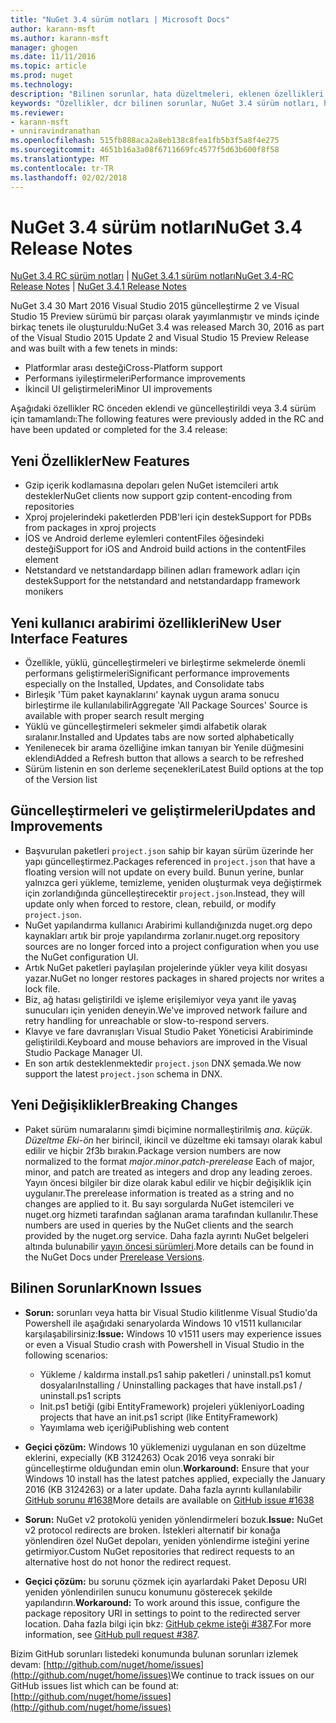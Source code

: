 ```yaml
---
title: "NuGet 3.4 sürüm notları | Microsoft Docs"
author: karann-msft
ms.author: karann-msft
manager: ghogen
ms.date: 11/11/2016
ms.topic: article
ms.prod: nuget
ms.technology: 
description: "Bilinen sorunlar, hata düzeltmeleri, eklenen özellikleri ve dcr dahil olmak üzere NuGet 3.4 için sürüm notları."
keywords: "Özellikler, dcr bilinen sorunlar, NuGet 3.4 sürüm notları, hata düzeltmeleri eklendi"
ms.reviewer:
- karann-msft
- unniravindranathan
ms.openlocfilehash: 515fb888aca2a8eb138c8fea1fb5b3f5a8f4e275
ms.sourcegitcommit: 4651b16a3a08f6711669fc4577f5d63b600f8f58
ms.translationtype: MT
ms.contentlocale: tr-TR
ms.lasthandoff: 02/02/2018
---
```

# <a name="nuget-34-release-notes"></a><span data-ttu-id="f47f5-104">NuGet 3.4 sürüm notları</span><span class="sxs-lookup"><span data-stu-id="f47f5-104">NuGet 3.4 Release Notes</span></span>

<span data-ttu-id="f47f5-105">[NuGet 3.4 RC sürüm notları](../release-notes/nuget-3.4-RC.md) | [NuGet 3.4.1 sürüm notları](../release-notes/nuget-3.4.1.md)</span><span class="sxs-lookup"><span data-stu-id="f47f5-105">[NuGet 3.4-RC Release Notes](../release-notes/nuget-3.4-RC.md) | [NuGet 3.4.1 Release Notes](../release-notes/nuget-3.4.1.md)</span></span>

<span data-ttu-id="f47f5-106">NuGet 3.4 30 Mart 2016 Visual Studio 2015 güncelleştirme 2 ve Visual Studio 15 Preview sürümü bir parçası olarak yayımlanmıştır ve minds içinde birkaç tenets ile oluşturuldu:</span><span class="sxs-lookup"><span data-stu-id="f47f5-106">NuGet 3.4 was released March 30, 2016 as part of the Visual Studio 2015 Update 2 and Visual Studio 15 Preview Release and was built with a few tenets in minds:</span></span>

*  <span data-ttu-id="f47f5-107">Platformlar arası desteği</span><span class="sxs-lookup"><span data-stu-id="f47f5-107">Cross-Platform support</span></span>
*  <span data-ttu-id="f47f5-108">Performans iyileştirmeleri</span><span class="sxs-lookup"><span data-stu-id="f47f5-108">Performance improvements</span></span>
*  <span data-ttu-id="f47f5-109">İkincil UI geliştirmeleri</span><span class="sxs-lookup"><span data-stu-id="f47f5-109">Minor UI improvements</span></span>

<span data-ttu-id="f47f5-110">Aşağıdaki özellikler RC önceden eklendi ve güncelleştirildi veya 3.4 sürüm için tamamlandı:</span><span class="sxs-lookup"><span data-stu-id="f47f5-110">The following features were previously added in the RC and have been updated or completed for the 3.4 release:</span></span>

## <a name="new-features"></a><span data-ttu-id="f47f5-111">Yeni Özellikler</span><span class="sxs-lookup"><span data-stu-id="f47f5-111">New Features</span></span>

* <span data-ttu-id="f47f5-112">Gzip içerik kodlamasına depoları gelen NuGet istemcileri artık destekler</span><span class="sxs-lookup"><span data-stu-id="f47f5-112">NuGet clients now support gzip content-encoding from repositories</span></span>
* <span data-ttu-id="f47f5-113">Xproj projelerindeki paketlerden PDB'leri için destek</span><span class="sxs-lookup"><span data-stu-id="f47f5-113">Support for PDBs from packages in xproj projects</span></span>
* <span data-ttu-id="f47f5-114">İOS ve Android derleme eylemleri contentFiles öğesindeki desteği</span><span class="sxs-lookup"><span data-stu-id="f47f5-114">Support for iOS and Android build actions in the contentFiles element</span></span>
* <span data-ttu-id="f47f5-115">Netstandard ve netstandardapp bilinen adları framework adları için destek</span><span class="sxs-lookup"><span data-stu-id="f47f5-115">Support for the netstandard and netstandardapp framework monikers</span></span>

## <a name="new-user-interface-features"></a><span data-ttu-id="f47f5-116">Yeni kullanıcı arabirimi özellikleri</span><span class="sxs-lookup"><span data-stu-id="f47f5-116">New User Interface Features</span></span>

* <span data-ttu-id="f47f5-117">Özellikle, yüklü, güncelleştirmeleri ve birleştirme sekmelerde önemli performans geliştirmeleri</span><span class="sxs-lookup"><span data-stu-id="f47f5-117">Significant performance improvements especially on the Installed, Updates, and Consolidate tabs</span></span>
* <span data-ttu-id="f47f5-118">Birleşik 'Tüm paket kaynaklarını' kaynak uygun arama sonucu birleştirme ile kullanılabilir</span><span class="sxs-lookup"><span data-stu-id="f47f5-118">Aggregate 'All Package Sources' Source is available with proper search result merging</span></span>
* <span data-ttu-id="f47f5-119">Yüklü ve güncelleştirmeleri sekmeler şimdi alfabetik olarak sıralanır.</span><span class="sxs-lookup"><span data-stu-id="f47f5-119">Installed and Updates tabs are now sorted alphabetically</span></span>
* <span data-ttu-id="f47f5-120">Yenilenecek bir arama özelliğine imkan tanıyan bir Yenile düğmesini eklendi</span><span class="sxs-lookup"><span data-stu-id="f47f5-120">Added a Refresh button that allows a search to be refreshed</span></span>
* <span data-ttu-id="f47f5-121">Sürüm listenin en son derleme seçenekleri</span><span class="sxs-lookup"><span data-stu-id="f47f5-121">Latest Build options at the top of the Version list</span></span>

## <a name="updates-and-improvements"></a><span data-ttu-id="f47f5-122">Güncelleştirmeleri ve geliştirmeleri</span><span class="sxs-lookup"><span data-stu-id="f47f5-122">Updates and Improvements</span></span>

* <span data-ttu-id="f47f5-123">Başvurulan paketleri `project.json` sahip bir kayan sürüm üzerinde her yapı güncelleştirmez.</span><span class="sxs-lookup"><span data-stu-id="f47f5-123">Packages referenced in `project.json` that have a floating version will not update on every build.</span></span> <span data-ttu-id="f47f5-124">Bunun yerine, bunlar yalnızca geri yükleme, temizleme, yeniden oluşturmak veya değiştirmek için zorlandığında güncelleştirecektir `project.json`.</span><span class="sxs-lookup"><span data-stu-id="f47f5-124">Instead, they will update only when forced to restore, clean, rebuild, or modify `project.json`.</span></span>
* <span data-ttu-id="f47f5-125">NuGet yapılandırma kullanıcı Arabirimi kullandığınızda nuget.org depo kaynakları artık bir proje yapılandırma zorlanır.</span><span class="sxs-lookup"><span data-stu-id="f47f5-125">nuget.org repository sources are no longer forced into a project configuration when you use the NuGet configuration UI.</span></span>
* <span data-ttu-id="f47f5-126">Artık NuGet paketleri paylaşılan projelerinde yükler veya kilit dosyası yazar.</span><span class="sxs-lookup"><span data-stu-id="f47f5-126">NuGet no longer restores packages in shared projects nor writes a lock file.</span></span>
* <span data-ttu-id="f47f5-127">Biz, ağ hatası geliştirildi ve işleme erişilemiyor veya yanıt ile yavaş sunucuları için yeniden deneyin.</span><span class="sxs-lookup"><span data-stu-id="f47f5-127">We've improved network failure and retry handling for unreachable or slow-to-respond servers.</span></span>
* <span data-ttu-id="f47f5-128">Klavye ve fare davranışları Visual Studio Paket Yöneticisi Arabiriminde geliştirildi.</span><span class="sxs-lookup"><span data-stu-id="f47f5-128">Keyboard and mouse behaviors are improved in the Visual Studio Package Manager UI.</span></span>
* <span data-ttu-id="f47f5-129">En son artık desteklenmektedir `project.json` DNX şemada.</span><span class="sxs-lookup"><span data-stu-id="f47f5-129">We now support the latest `project.json` schema in DNX.</span></span>

## <a name="breaking-changes"></a><span data-ttu-id="f47f5-130">Yeni Değişiklikler</span><span class="sxs-lookup"><span data-stu-id="f47f5-130">Breaking Changes</span></span>

* <span data-ttu-id="f47f5-131">Paket sürüm numaralarını şimdi biçimine normalleştirilmiş *ana*. *küçük*. *Düzeltme Eki*-*ön* her birincil, ikincil ve düzeltme eki tamsayı olarak kabul edilir ve hiçbir 2f3b bırakın.</span><span class="sxs-lookup"><span data-stu-id="f47f5-131">Package version numbers are now normalized to the format *major*.*minor*.*patch*-*prerelease*   Each of major, minor, and patch are treated as integers and drop any leading zeroes.</span></span>  <span data-ttu-id="f47f5-132">Yayın öncesi bilgiler bir dize olarak kabul edilir ve hiçbir değişiklik için uygulanır.</span><span class="sxs-lookup"><span data-stu-id="f47f5-132">The prerelease information is treated as a string and no changes are applied to it.</span></span> <span data-ttu-id="f47f5-133">Bu sayı sorgularda NuGet istemcileri ve nuget.org hizmeti tarafından sağlanan arama tarafından kullanılır.</span><span class="sxs-lookup"><span data-stu-id="f47f5-133">These numbers are used in queries by the NuGet clients and the search provided by the nuget.org service.</span></span>  <span data-ttu-id="f47f5-134">Daha fazla ayrıntı NuGet belgeleri altında bulunabilir [yayın öncesi sürümleri](../create-packages/prerelease-packages.md).</span><span class="sxs-lookup"><span data-stu-id="f47f5-134">More details can be found in the NuGet Docs under [Prerelease Versions](../create-packages/prerelease-packages.md).</span></span>

## <a name="known-issues"></a><span data-ttu-id="f47f5-135">Bilinen Sorunlar</span><span class="sxs-lookup"><span data-stu-id="f47f5-135">Known Issues</span></span>

* <span data-ttu-id="f47f5-136">**Sorun:** sorunları veya hatta bir Visual Studio kilitlenme Visual Studio'da Powershell ile aşağıdaki senaryolarda Windows 10 v1511 kullanıcılar karşılaşabilirsiniz:</span><span class="sxs-lookup"><span data-stu-id="f47f5-136">**Issue:** Windows 10 v1511 users may experience issues or even a Visual Studio crash with Powershell in Visual Studio in the following scenarios:</span></span>
    * <span data-ttu-id="f47f5-137">Yükleme / kaldırma install.ps1 sahip paketleri / uninstall.ps1 komut dosyaları</span><span class="sxs-lookup"><span data-stu-id="f47f5-137">Installing / Uninstalling packages that have install.ps1 / uninstall.ps1 scripts</span></span>
    * <span data-ttu-id="f47f5-138">Init.ps1 betiği (gibi EntityFramework) projeleri yükleniyor</span><span class="sxs-lookup"><span data-stu-id="f47f5-138">Loading projects that have an init.ps1 script (like EntityFramework)</span></span>
    * <span data-ttu-id="f47f5-139">Yayımlama web içeriği</span><span class="sxs-lookup"><span data-stu-id="f47f5-139">Publishing web content</span></span>

* <span data-ttu-id="f47f5-140">**Geçici çözüm:** Windows 10 yüklemenizi uygulanan en son düzeltme eklerini, expecially (KB 3124263) Ocak 2016 veya sonraki bir güncelleştirme olduğundan emin olun.</span><span class="sxs-lookup"><span data-stu-id="f47f5-140">**Workaround:** Ensure that your Windows 10 install has the latest patches applied, expecially the January 2016 (KB 3124263) or a later update.</span></span>  <span data-ttu-id="f47f5-141">Daha fazla ayrıntı kullanılabilir [GitHub sorunu #1638](http://github.com/nuget/home/issues/1638)</span><span class="sxs-lookup"><span data-stu-id="f47f5-141">More details are available on [GitHub issue #1638](http://github.com/nuget/home/issues/1638)</span></span>

* <span data-ttu-id="f47f5-142">**Sorun:** NuGet v2 protokolü yeniden yönlendirmeleri bozuk.</span><span class="sxs-lookup"><span data-stu-id="f47f5-142">**Issue:** NuGet v2 protocol redirects are broken.</span></span>
<span data-ttu-id="f47f5-143">İstekleri alternatif bir konağa yönlendiren özel NuGet depoları, yeniden yönlendirme isteğini yerine getirmiyor.</span><span class="sxs-lookup"><span data-stu-id="f47f5-143">Custom NuGet repositories that redirect requests to an alternative host do not honor the redirect request.</span></span>
* <span data-ttu-id="f47f5-144">**Geçici çözüm:** bu sorunu çözmek için ayarlardaki Paket Deposu URI yeniden yönlendirilen sunucu konumunu gösterecek şekilde yapılandırın.</span><span class="sxs-lookup"><span data-stu-id="f47f5-144">**Workaround:**  To work around this issue, configure the package repository URI in settings to point to the redirected server location.</span></span>
<span data-ttu-id="f47f5-145">Daha fazla bilgi için bkz: [GitHub çekme isteği #387](https://github.com/NuGet/NuGet.Client/pull/387).</span><span class="sxs-lookup"><span data-stu-id="f47f5-145">For more information, see [GitHub pull request #387](https://github.com/NuGet/NuGet.Client/pull/387).</span></span>

<span data-ttu-id="f47f5-146">Bizim GitHub sorunları listedeki konumunda bulunan sorunları izlemek devam: [http://github.com/nuget/home/issues](http://github.com/nuget/home/issues)</span><span class="sxs-lookup"><span data-stu-id="f47f5-146">We continue to track issues on our GitHub issues list which can be found at: [http://github.com/nuget/home/issues](http://github.com/nuget/home/issues)</span></span>